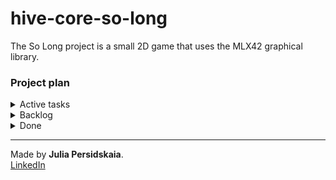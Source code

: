 # hive-core-so-long
The So Long project is a small 2D game that uses the MLX42 graphical library.

### Project plan

<details>
<summary>Active tasks</summary>    

   - [ ] Implement sprite animation. 
   - [ ] Handle player interaction with collectibles and counter. 
   - [ ] Implement a basic game loop that handles rendering and events.  


</details>

<details>
<summary>Backlog</summary>   
  
- [ ] Improve movement controls: collision detection.    
- [ ] Implement the game conditions: win, lose, chose a character...   
- [ ] Implement enemies that move and interact with the player.  
- [ ] Display the movement count directly on screen.  
- [ ] check if window resizing needed.

</details>

<details>
<summary>Done</summary>  

- [x] Program input validation:    
    * Takes exactly 2 parameters: `<program> <path>`.   
    * Map file has a `.ber` extension.    
    * Path to the file is valid. 
- [x] Map reading and general validation:  
	* Map is rectangular.
	* There is exactly one start position and one exit position.  
	* There is at least one one collectible item.
	* Map is surrounded by walls. 
	* Map fits the monitor size.
- [x] Check if the map is playable:  
	* There's a valid path between the start and exit.  
	* All collectibles are reachable. 
- [x] Display the game background in the window.  
	* Load sprites for walls, obstacles and empty spaces.  
- [x] Handle user input:
	* Implement movement in 4 directions: up, down, left, and right.  
	* Handle closing the window with ESC.

</details>


______________
Made by **Julia Persidskaia**.  
[LinkedIn](https://www.linkedin.com/in/iuliia-persidskaia/)